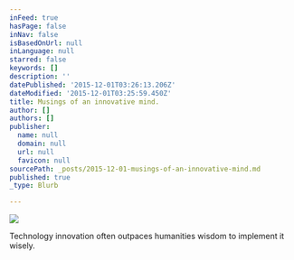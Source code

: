 ```yaml
---
inFeed: true
hasPage: false
inNav: false
isBasedOnUrl: null
inLanguage: null
starred: false
keywords: []
description: ''
datePublished: '2015-12-01T03:26:13.206Z'
dateModified: '2015-12-01T03:25:59.450Z'
title: Musings of an innovative mind.
author: []
authors: []
publisher:
  name: null
  domain: null
  url: null
  favicon: null
sourcePath: _posts/2015-12-01-musings-of-an-innovative-mind.md
published: true
_type: Blurb

---
```

![](https://the-grid-user-content.s3-us-west-2.amazonaws.com/83d2b8f4-5d7a-4e88-94e1-72e67075b7a6.jpg)

Technology innovation often outpaces humanities wisdom to implement it wisely.